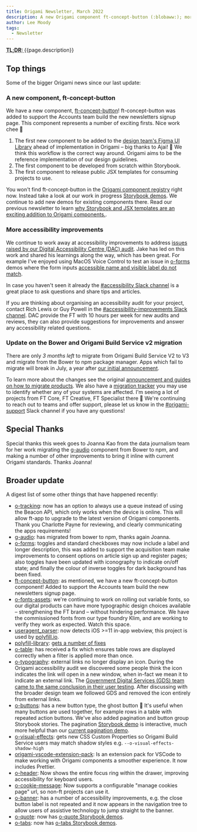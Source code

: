 ```yaml
---
title: Origami Newsletter, March 2022
description: A new Origami component ft-concept-button (:blobaww:); more accessibility fixes (:blob-hype:); an update on the Bower and Origami Build Service v2 migration (:blobhelp:).
author: Lee Moody
tags:
  - Newsletter
---
```


<abbr title="Too long; didn't read">
<strong>
TL;DR:
</strong>
</abbr> {{page.description}}

## Top things

Some of the bigger Origami news since our last update:

### A new component, ft-concept-button

We have a new component, [ft-concept-button](https://origami.ft.com/storybook/?path=/story/components-ft-concept-button--follow-button)! ft-concept-button was added to support the Accounts team build the new newsletters signup page. This component represents a number of exciting firsts. Nice work chee 👏

1. The first new component to be added to the [design team's Figma UI Library](https://www.figma.com/file/MyHQ1qdwYyek5IBdhEEaND/FT-UI-Library?node-id=156%3A669) ahead of implementation in Origami – big thanks to Ajai! 💪 We think this workflow is the correct way around. Origami aims to be the reference implementation of our design guidelines.
2. The first component to be developed from scratch within Storybook.
3. The first component to release public JSX templates for consuming projects to use.

You won't find ft-concept-button in the [Origami component registry](https://registry.origami.ft.com/components/) right now. Instead take a look at our work in progress [Storybook demos](https://origami.ft.com/storybook/?path=/story/components-ft-concept-button--follow-button). We continue to add new demos for existing components there. Read our previous newsletter to learn [why Storybook and JSX templates are an exciting addition to Origami components.](/blog/2022/01/28/newsletter/#storybook-stories--jsx-templates).

### More accessibility improvements

We continue to work away at accessibility improvements to address [issues raised by our Digital Accessibility Centre (DAC) audit](https://github.com/Financial-Times/origami/issues/498). Jake has led on this work and shared his learnings along the way, which has been great. For example I've enjoyed using MacOS Voice Control to test an issue in [o-forms](https://registry.origami.ft.com/components/o-forms) demos where the form inputs [accessible name and visible label do not match](https://www.w3.org/WAI/WCAG21/Techniques/general/G211).

In case you haven't seen it already the [#accessibility Slack channel](https://financialtimes.slack.com/archives/C2LMEKC6S) is a great place to ask questions and share tips and articles.

If you are thinking about organising an accessibility audit for your project, contact Rich Lewis or Guy Powell in the [#accessibility-improvements Slack channel](https://financialtimes.slack.com/archives/C02NW8G3VPD). DAC provide the FT with 10 hours per week for new audits and reviews, they can also provide suggestions for improvements and answer any accessibility related questions.

### Update on the Bower and Origami Build Service v2 migration

There are only _3 months left_ to migrate from Origami Build Service V2 to V3 and migrate from the Bower to npm package manager. Apps which fail to migrate will break in July, a year after [our initial announcement](https://origami.ft.com/blog/2021/07/01/origami-on-npm-and-how-to-migrate/).

To learn more about the changes see the original [announcement and guides on how to migrate products](https://origami.ft.com/blog/2021/07/01/origami-on-npm-and-how-to-migrate/). We also have a [migration tracker](https://docs.google.com/spreadsheets/d/1Pem5e6cR0aiuKpYa7VD08AnSSynzjRtWt_VAHAoyhPQ/edit#gid=1513272952) you may use to identify whether any of your systems are affected. I'm seeing a lot of projects from FT Core, FT Creative, FT Specialist there 👀 We're continuing to reach out to teams and offer support, please let us know in the [#origami-support](https://financialtimes.slack.com/archives/C02FU5ARJ) Slack channel if you have any questions!

## Special Thanks

Special thanks this week goes to Joanna Kao from the data journalism team for her work migrating the [g-audio](https://registry.origami.ft.com/components/g-audio@2.0.1) component from Bower to npm, and making a number of other improvements to bring it inline with current Origami standards. Thanks Joanna!

## Broader update

A digest list of some other things that have happened recently:

- [o-tracking](https://registry.origami.ft.com/components/o-tracking): now has an option to always use a queue instead of using the Beacon API, which only works when the device is online. This will allow ft-app to upgrade to the latest version of Origami components. Thank you Charlotte Payne for reviewing, and clearly communicating the apps requirements!
- [g-audio](https://registry.origami.ft.com/components/g-audio): has migrated from bower to npm, thanks again Joanna.
- [o-forms](https://registry.origami.ft.com/components/o-forms): toggles and standard checkboxes may now include a label and longer description, this was added to support the acquisition team make improvements to consent options on article sign up and register pages; also toggles have been updated with iconography to indicate on/off state; and finally the colour of inverse toggles for dark background has been fixed.
- [ft-concept-button](https://origami.ft.com/storybook/?path=/story/components-ft-concept-button--follow-button): as mentioned, we have a new ft-concept-button component! Added to support the Accounts team build the new newsletters signup page.
- [o-fonts-assets](https://github.com/Financial-Times/o-fonts-assets): we're continuing to work on rolling out variable fonts, so our digital products can have more typographic design choices available – strengthening the FT brand – without hindering performance. We have the commissioned fonts from our type foundry Klim, and are working to verify they work as expected. Watch this space.
- [useragent_parser](https://github.com/Financial-Times/useragent_parser): now detects iOS >=11 in-app webview, this project is used by [polyfill.io](https://polyfill.io/).
- [polyfill-library](https://github.com/Financial-Times/polyfill-library): [gets a number of fixes](https://github.com/Financial-Times/polyfill-library/releases/tag/v3.111.0)
- [o-table](https://registry.origami.ft.com/components/o-table): has received a fix which ensures table rows are displayed correctly when a filter is applied more than once.
- [o-typography](https://registry.origami.ft.com/components/o-typography): external links no longer display an icon. During the Origami accessibility audit we discovered some people think the icon indicates the link will open in a new window, when in-fact we mean it to indicate an external link. The [Government Digital Services (GDS) team came to the same conclusion in their user testing](https://designnotes.blog.gov.uk/2016/11/28/removing-the-external-link-icon-from-gov-uk/). After discussing with the broader design team we followed GDS and removed the icon entirely from external links.
- [o-buttons](https://origami.ft.com/storybook/?path=/story/components-o-buttons--ghost-button): has a new button type, the ghost button 👻 It's useful when many buttons are used together, for example rows in a table with repeated action buttons. We've also added pagination and button group Storybook stories. The pagination [Storybook demo](https://origami.ft.com/storybook/?path=/story/components-o-buttons--pagination) is interactive, much more helpful than our [current pagination demo](https://registry.origami.ft.com/components/o-buttons@7.5.0#demo-pagination-layout).
- [o-visual-effects](https://registry.origami.ft.com/components/o-visual-effects): gets new CSS Custom Properties so Origami Build Service users may match shadow styles e.g. `--o-visual-effects-shadow-high`
- [origami-vscode-extension-pack](https://github.com/Financial-Times/origami-vscode-extension-pack): Is an extension pack for VSCode to make working with Origami components a smoother experience. It now includes Prettier.
- [o-header](https://registry.origami.ft.com/components/o-header): Now shows the entire focus ring within the drawer, improving accessibility for keyboard users.
- [o-cookie-message](https://registry.origami.ft.com/components/o-cookie-message): Now supports a configurable "manage cookies page" url, so non-ft projects can use it.
- [o-banner](https://registry.origami.ft.com/components/o-banner): has a number of accessibility improvements, e.g. the close button label is not repeated and it now appears in the navigation tree to allow users of assistive technology to jump straight to the banner.
- [o-quote](https://registry.origami.ft.com/components/o-quote): now has [o-quote Storybook demos](https://origami.ft.com/storybook/?path=/story/components-o-quote--editorial-quote).
- [o-tabs](https://registry.origami.ft.com/components/o-tabs): now has [o-tabs Storybook demos](https://origami.ft.com/storybook/?path=/story/components-o-tabs--big).
